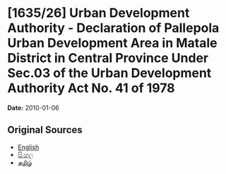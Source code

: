 # [1635/26] Urban Development Authority - Declaration of Pallepola Urban Development Area in Matale District in Central Province Under Sec.03 of the Urban Development Authority Act No. 41 of 1978

**Date:** 2010-01-06

## Original Sources

- [English](https://documents.gov.lk/view/extra-gazettes/2010/1/1635-26_E.pdf)
- [සිංහල](https://documents.gov.lk/view/extra-gazettes/2010/1/1635-26_S.pdf)
- [தமிழ்](https://documents.gov.lk/view/extra-gazettes/2010/1/1635-26_T.pdf)
